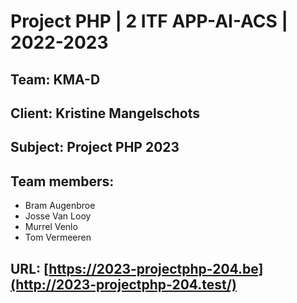 # Project PHP | 2 ITF APP-AI-ACS | 2022-2023

## Team: KMA-D
## Client: Kristine Mangelschots
## Subject: Project PHP 2023
## Team members:
- Bram Augenbroe
- Josse Van Looy
- Murrel Venlo
- Tom Vermeeren

## URL: [https://2023-projectphp-204.be](http://2023-projectphp-204.test/)
